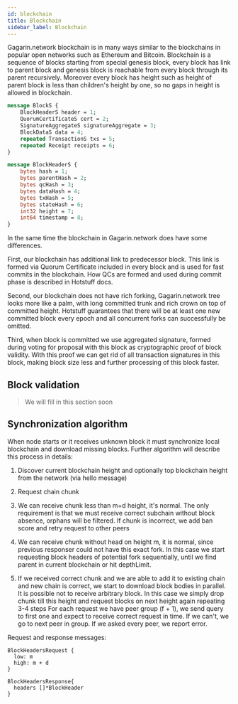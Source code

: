 ```yaml
---
id: blockchain
title: Blockchain 
sidebar_label: Blockchain
---
```


Gagarin.network blockchain is in many ways similar to the blockchains in popular open networks such as Ethereum and Bitcoin. Blockchain is a sequence of blocks starting from special genesis block, every block has link to parent block and genesis block is reachable from every block through its parent recursively. Moreover every block has height such as height of parent block is less than children's height by one, so no gaps in height is allowed in blockchain. 

```proto
message BlockS {
    BlockHeaderS header = 1;
    QuorumCertificateS cert = 2;
    SignatureAggregateS signatureAggregate = 3;
    BlockDataS data = 4;
    repeated TransactionS txs = 5;
    repeated Receipt receipts = 6;
}

message BlockHeaderS {
    bytes hash = 1;
    bytes parentHash = 2;
    bytes qcHash = 3;
    bytes dataHash = 4;
    bytes txHash = 5;
    bytes stateHash = 6;
    int32 height = 7;
    int64 timestamp = 8;
}
```

In the same time the blockchain in Gagarin.network does have some differences. 

First, our blockchain has additional link to predecessor block. This link is formed via Quorum Certificate included in every block and is used for fast commits in the blockchain. How QCs are formed and used during commit phase is described in Hotstuff docs. 

Second, our blockchain does not have rich forking, Gagarin.network tree looks more like a palm, with long committed trunk and rich crown on top of committed height. Hotstuff guarantees that there will be at least one new committed block every epoch and all concurrent forks can successfully be omitted. 

Third, when block is committed we use aggregated signature, formed during voting for proposal with this block as cryptographic proof of block validity. With this proof we can get rid of all transaction signatures in this block, making block size less and further processing of this block faster.      

## Block validation 
>We will fill in this section soon


## Synchronization algorithm
When node starts or it receives unknown block it must synchronize local blockchain and download missing blocks.
Further algorithm will describe this process in details:

1. Discover current blockchain height and optionally top blockchain height from the network (via hello message)

2. Request chain chunk

3. We can receive chunk less than m+d height, it's normal. The only requirement is that we must receive correct subchain without block absence, orphans will be filtered.
If chunk is incorrect, we add ban score and retry request to other peers

4. We can receive chunk without head on height m, it is normal, since previous responser could not have this exact fork. In this case we start requesting block headers of potential fork sequentially, until we find parent in current blockchain or hit depthLimit.

5. If we received correct chunk and we are able to add it to existing chain and new chain is correct, we start to download block bodies in parallel.
It is possible not to receive arbitrary block. In this case we simply drop chunk till this height and request blocks on next height again repeating 3-4 steps
For each request we have peer group (f + 1), we send query to first one and expect to receive correct request in time. If we can't, we go to next peer in group. If we asked every peer, we report error.

Request and response messages:
```golang
BlockHeadersRequest {
  low: m
  high: m + d
}
```
```golang
BlockHeadersResponse{
  headers []*BlockHeader
}
```
